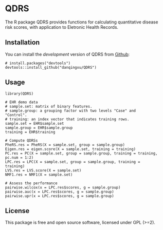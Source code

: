 
<!-- README.md is generated from README.Rmd. Please edit that file -->

QDRS
====

<!-- badges: start -->
<!-- badges: end -->

The R package QDRS provides functions for calculating quantitative
disease risk scores, with application to Eletronic Health Records.

Installation
------------

You can install the *development* version of QDRS from
[Github](https://github.com/danqingxu/QDRS):

    # install.packages("devtools")
    devtools::install_github("danqingxu/QDRS")

Usage
-----

    library(QDRS)

    # EHR demo data
    # sample.set: matrix of binary features.
    # sample.group: a grouping factor with two levels "Case" and "Control". 
    # training: an index vector that indicates training rows.
    sample.set = EHR$sample.set
    sample.group = EHR$sample.group
    training = EHR$training

    # Compute QDRSs
    PheRS.res = PheRS(X = sample.set, group = sample.group)
    Eigen.res = eigen.score(X = sample.set, training = training)
    PC.res = PC(X = sample.set, group = sample.group, training = training, pc.num = 1:2)
    LPC.res = LPC(X = sample.set, group = sample.group, training = training)
    LVS.res = LVS.score(X = sample.set)
    NMF1.res = NMF1(X = sample.set)

    # Assess the performance
    pairwise.wilcox(x = LPC.res$scores, g = sample.group)
    pairwise.auc(x = LPC.res$scores, g = sample.group)
    pairwise.upr(x = LPC.res$scores, g = sample.group)

License
-------

This package is free and open source software, licensed under GPL
(&gt;=2).
